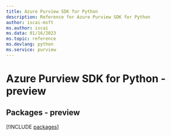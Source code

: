 ```yaml
---
title: Azure Purview SDK for Python
description: Reference for Azure Purview SDK for Python
author: iscai-msft
ms.author: iscai
ms.data: 01/16/2023
ms.topic: reference
ms.devlang: python
ms.service: purview
---
```

# Azure Purview SDK for Python - preview
## Packages - preview
[!INCLUDE [packages](purview-index.md)]